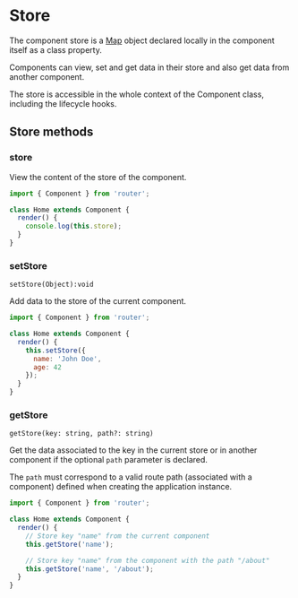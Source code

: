 # Store

The component store is a [Map](https://developer.mozilla.org/en-US/docs/Web/JavaScript/Reference/Global_Objects/Map) object declared locally in the component itself as a class property.

Components can view, set and get data in their store and also get data from another component.

The store is accessible in the whole context of the Component class, including the lifecycle hooks.

## Store methods​

### store

View the content of the store of the component.

```js
import { Component } from 'router';

class Home extends Component {
  render() {
    console.log(this.store);
  }
}
```

### setStore

`setStore(Object):void`

Add data to the store of the current component.

```js
import { Component } from 'router';

class Home extends Component {
  render() {
    this.setStore({
      name: 'John Doe',
      age: 42
    });
  }
}
```

### getStore

`getStore(key: string, path?: string)`

Get the data associated to the key in the current store or in another component if the optional `path` parameter is declared.

The `path` must correspond to a valid route path (associated with a component) defined when creating the application instance.

```js
import { Component } from 'router';

class Home extends Component {
  render() {
    // Store key "name" from the current component
    this.getStore('name');

    // Store key "name" from the component with the path "/about"
    this.getStore('name', '/about');
  }
}
```
